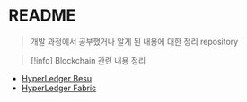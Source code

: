 # README
> 개발 과정에서 공부했거나 알게 된 내용에 대한 정리 repository

>[!info] Blockchain 관련 내용 정리
- [HyperLedger Besu](./Block-Chain/Hyperledger-Besu)
- [HyperLedger Fabric](./Block-Chain/Hyperledger-Fabric)


